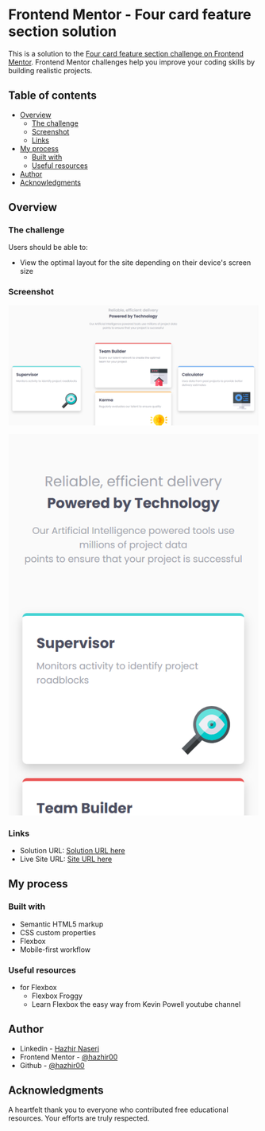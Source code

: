 # Frontend Mentor - Four card feature section solution

This is a solution to the [Four card feature section challenge on Frontend Mentor](https://www.frontendmentor.io/challenges/four-card-feature-section-weK1eFYK). Frontend Mentor challenges help you improve your coding skills by building realistic projects.

## Table of contents

- [Overview](#overview)
  - [The challenge](#the-challenge)
  - [Screenshot](#screenshot)
  - [Links](#links)
- [My process](#my-process)
  - [Built with](#built-with)
  - [Useful resources](#useful-resources)
- [Author](#author)
- [Acknowledgments](#acknowledgments)

## Overview

### The challenge

Users should be able to:

- View the optimal layout for the site depending on their device's screen size

### Screenshot

![](./Desctop-Shot.PNG)

![](./Mobile-Shot.PNG)

### Links

- Solution URL: [Solution URL here](https://github.com/hazhir00/Four-Card-Feature-Section.git)
- Live Site URL: [Site URL here](https://four-card-feature-section-frontmen006.netlify.app/)

## My process

### Built with

- Semantic HTML5 markup
- CSS custom properties
- Flexbox
- Mobile-first workflow

### Useful resources

- for Flexbox
  - Flexbox Froggy
  - Learn Flexbox the easy way from Kevin Powell youtube channel

## Author

- Linkedin - [Hazhir Naseri](www.linkedin.com/in/hazhir-naseri-610091186)
- Frontend Mentor - [@hazhir00](https://www.frontendmentor.io/profile/hazhir00)
- Github - [@hazhir00](https://github.com/hazhir00)

## Acknowledgments

A heartfelt thank you to everyone who contributed free educational resources. Your efforts are truly respected.
